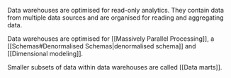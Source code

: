 Data warehouses are optimised for read-only analytics. They contain data from multiple data sources and are organised for reading and aggregating data. 

Data warehouses are optimised for [[Massively Parallel Processing]], a [[Schemas#Denormalised Schemas|denormalised schema]] and [[Dimensional modeling]].

Smaller subsets of data within data warehouses are called [[Data marts]].